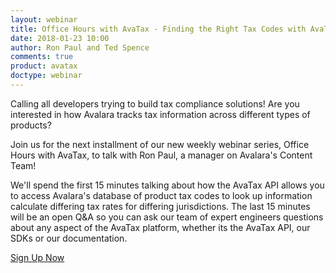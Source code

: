 ```yaml
---
layout: webinar
title: Office Hours with AvaTax - Finding the Right Tax Codes with AvaTax
date: 2018-01-23 10:00
author: Ron Paul and Ted Spence
comments: true
product: avatax
doctype: webinar
---
```


Calling all developers trying to build tax compliance solutions! Are you interested in how Avalara tracks tax information across different types of products?

Join us for the next installment of our new weekly webinar series, Office Hours with AvaTax, to talk with Ron Paul, a manager on Avalara's Content Team!

We'll spend the first 15 minutes talking about how the AvaTax API allows you to access Avalara's database of product tax codes to look up information calculate differing tax rates for differing jurisdictions. The last 15 minutes will be an open Q&A so you can ask our team of expert engineers questions about any aspect of the AvaTax platform, whether its the AvaTax API, our SDKs or our documentation.

<p class="btn-callout"><a href="https://register.gotowebinar.com/register/2844076329108782594" role="button">Sign Up Now</a></p>